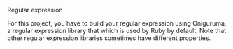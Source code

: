 Regular expression

For this project, you have to build your regular expression using Oniguruma, a regular expression library that which is used by Ruby by default. Note that other regular expression libraries sometimes have different properties.


